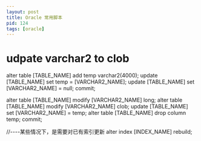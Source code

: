 ```yaml
---
layout: post
title: Oracle 常用脚本
pid: 124
tags: [oracle]
---
```


# udpate varchar2 to clob
alter table [TABLE_NAME] add temp varchar2(4000);
update [TABLE_NAME] set temp = [VARCHAR2_NAME];
update [TABLE_NAME] set [VARCHAR2_NAME] = null;
commit;

alter table [TABLE_NAME] modify [VARCHAR2_NAME] long;
alter table [TABLE_NAME] modify [VARCHAR2_NAME] clob;
update [TABLE_NAME] set [VARCHAR2_NAME] = temp;
alter table [TABLE_NAME] drop column temp;
commit;

//----某些情况下，是需要对已有索引更新
alter index [INDEX_NAME] rebuild;
